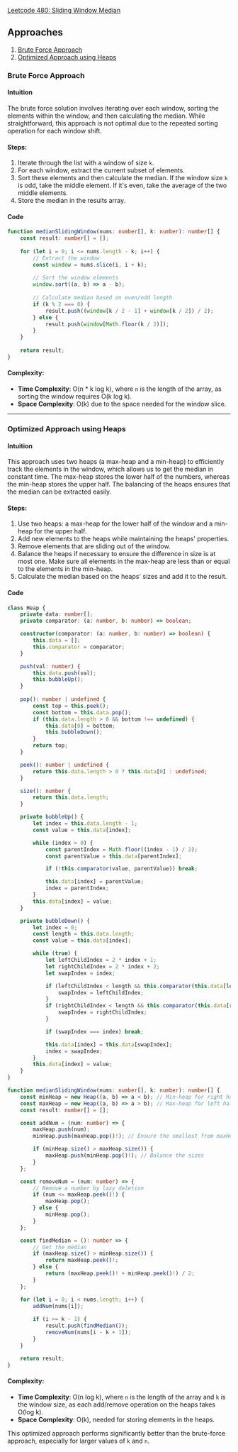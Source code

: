 [Leetcode 480: Sliding Window Median](https://leetcode.com/problems/sliding-window-median/)

## Approaches
1. [Brute Force Approach](#brute-force-approach)
2. [Optimized Approach using Heaps](#optimized-approach-using-heaps)

### Brute Force Approach

#### Intuition

The brute force solution involves iterating over each window, sorting the elements within the window, and then calculating the median. While straightforward, this approach is not optimal due to the repeated sorting operation for each window shift.

#### Steps:
1. Iterate through the list with a window of size `k`.
2. For each window, extract the current subset of elements.
3. Sort these elements and then calculate the median. If the window size `k` is odd, take the middle element. If it's even, take the average of the two middle elements.
4. Store the median in the results array.

#### Code

```typescript
function medianSlidingWindow(nums: number[], k: number): number[] {
    const result: number[] = [];
    
    for (let i = 0; i <= nums.length - k; i++) {
        // Extract the window
        const window = nums.slice(i, i + k);
        
        // Sort the window elements
        window.sort((a, b) => a - b);
        
        // Calculate median based on even/odd length
        if (k % 2 === 0) {
            result.push((window[k / 2 - 1] + window[k / 2]) / 2);
        } else {
            result.push(window[Math.floor(k / 2)]);
        }
    }
    
    return result;
}
```

#### Complexity:
- **Time Complexity**: O(n * k log k), where `n` is the length of the array, as sorting the window requires O(k log k).
- **Space Complexity**: O(k) due to the space needed for the window slice.

---

### Optimized Approach using Heaps

#### Intuition

This approach uses two heaps (a max-heap and a min-heap) to efficiently track the elements in the window, which allows us to get the median in constant time. The max-heap stores the lower half of the numbers, whereas the min-heap stores the upper half. The balancing of the heaps ensures that the median can be extracted easily.

#### Steps:
1. Use two heaps: a max-heap for the lower half of the window and a min-heap for the upper half.
2. Add new elements to the heaps while maintaining the heaps' properties.
3. Remove elements that are sliding out of the window.
4. Balance the heaps if necessary to ensure the difference in size is at most one. Make sure all elements in the max-heap are less than or equal to the elements in the min-heap.
5. Calculate the median based on the heaps' sizes and add it to the result.

#### Code

```typescript
class Heap {
    private data: number[];
    private comparator: (a: number, b: number) => boolean;

    constructor(comparator: (a: number, b: number) => boolean) {
        this.data = [];
        this.comparator = comparator;
    }

    push(val: number) {
        this.data.push(val);
        this.bubbleUp();
    }
    
    pop(): number | undefined {
        const top = this.peek();
        const bottom = this.data.pop();
        if (this.data.length > 0 && bottom !== undefined) {
            this.data[0] = bottom;
            this.bubbleDown();
        }
        return top;
    }

    peek(): number | undefined {
        return this.data.length > 0 ? this.data[0] : undefined;
    }

    size(): number {
        return this.data.length;
    }

    private bubbleUp() {
        let index = this.data.length - 1;
        const value = this.data[index];

        while (index > 0) {
            const parentIndex = Math.floor((index - 1) / 2);
            const parentValue = this.data[parentIndex];

            if (!this.comparator(value, parentValue)) break;

            this.data[index] = parentValue;
            index = parentIndex;
        }
        this.data[index] = value;
    }

    private bubbleDown() {
        let index = 0;
        const length = this.data.length;
        const value = this.data[index];

        while (true) {
            let leftChildIndex = 2 * index + 1;
            let rightChildIndex = 2 * index + 2;
            let swapIndex = index;

            if (leftChildIndex < length && this.comparator(this.data[leftChildIndex], this.data[swapIndex])) {
                swapIndex = leftChildIndex;
            }
            if (rightChildIndex < length && this.comparator(this.data[rightChildIndex], this.data[swapIndex])) {
                swapIndex = rightChildIndex;
            }

            if (swapIndex === index) break;

            this.data[index] = this.data[swapIndex];
            index = swapIndex;
        }
        this.data[index] = value;
    }
}

function medianSlidingWindow(nums: number[], k: number): number[] {
    const minHeap = new Heap((a, b) => a < b); // Min-heap for right half
    const maxHeap = new Heap((a, b) => a > b); // Max-heap for left half
    const result: number[] = [];

    const addNum = (num: number) => {
        maxHeap.push(num);
        minHeap.push(maxHeap.pop()!); // Ensure the smallest from maxHeap goes to minHeap

        if (minHeap.size() > maxHeap.size()) {
            maxHeap.push(minHeap.pop()!); // Balance the sizes
        }
    };

    const removeNum = (num: number) => {
        // Remove a number by lazy deletion
        if (num <= maxHeap.peek()!) {
            maxHeap.pop();
        } else {
            minHeap.pop();
        }
    };

    const findMedian = (): number => {
        // Get the median
        if (maxHeap.size() > minHeap.size()) {
            return maxHeap.peek()!;
        } else {
            return (maxHeap.peek()! + minHeap.peek()!) / 2;
        }
    };

    for (let i = 0; i < nums.length; i++) {
        addNum(nums[i]);
        
        if (i >= k - 1) {
            result.push(findMedian());
            removeNum(nums[i - k + 1]);
        }
    }

    return result;
}
```

#### Complexity:
- **Time Complexity**: O(n log k), where `n` is the length of the array and `k` is the window size, as each add/remove operation on the heaps takes O(log k).
- **Space Complexity**: O(k), needed for storing elements in the heaps.

This optimized approach performs significantly better than the brute-force approach, especially for larger values of `k` and `n`.

